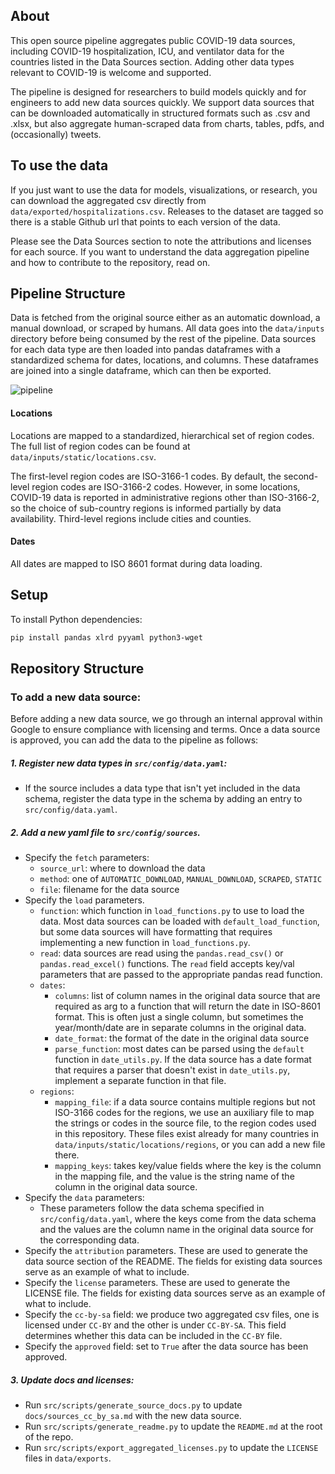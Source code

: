 ## About

This open source pipeline aggregates public COVID-19 data sources, including COVID-19 hospitalization, ICU, and ventilator data for the countries listed in the Data Sources section. Adding other data types relevant to COVID-19 is welcome and supported.

The pipeline is designed for researchers to build models quickly and for engineers to add new data sources quickly. We support data sources that can be downloaded automatically in structured formats such as .csv and .xlsx, but also aggregate human-scraped data from charts, tables, pdfs, and (occasionally) tweets.

## To use the data
If you just want to use the data for models, visualizations, or research, you can download the aggregated csv directly from `data/exported/hospitalizations.csv`. Releases to the dataset are tagged so there is a stable Github url that points to each version of the data.

Please see the Data Sources section to note the attributions and licenses for each source. If you want to understand the data aggregation pipeline and how to contribute to the repository, read on.

## Pipeline Structure
Data is fetched from the original source either as an automatic download, a manual download, or scraped by humans. All data goes into the `data/inputs` directory before being consumed by the rest of the pipeline. Data sources for each data type are then loaded into pandas dataframes with a standardized schema for dates, locations, and columns. These dataframes are joined into a single dataframe, which can then be exported.

![pipeline](https://user-images.githubusercontent.com/1656622/82526711-7b9a7900-9ae9-11ea-85af-79597672b2e0.jpg)

#### Locations
Locations are mapped to a standardized, hierarchical set of region codes. The full list of region codes can be found at `data/inputs/static/locations.csv`.

The first-level region codes are ISO-3166-1 codes. By default, the second-level region codes are ISO-3166-2 codes. However, in some locations, COVID-19 data is reported in administrative regions other than ISO-3166-2, so the choice of sub-country regions is informed partially by data availability. Third-level regions include cities and counties.

#### Dates
All dates are mapped to ISO 8601 format during data loading.

## Setup
To install Python dependencies:
```bash
pip install pandas xlrd pyyaml python3-wget
```

## Repository Structure

### To add a new data source:<br>

Before adding a new data source, we go through an internal approval within Google to ensure compliance with licensing and terms. Once a data source is approved, you can add the data to the pipeline as follows:
##### 1. Register new data types in `src/config/data.yaml`:
* If the source includes a data type that isn't yet included in the data schema, register the data type in the schema by adding an entry to `src/config/data.yaml`.

##### 2. Add a new yaml file to `src/config/sources`.
* Specify the `fetch` parameters:<br>
  * `source_url`: where to download the data<br>
  * `method`: one of `AUTOMATIC_DOWNLOAD`, `MANUAL_DOWNLOAD`, `SCRAPED`, `STATIC`<br>
  * `file`: filename for the data source<br>
* Specify the `load` parameters.<br>
  * `function`: which function in `load_functions.py` to use to load the data. Most data sources can be loaded with `default_load_function`, but some data sources will have formatting that requires implementing a new function in `load_functions.py`.<br>
  * `read`: data sources are read using the `pandas.read_csv()` or `pandas.read_excel()` functions. The `read` field accepts key/val parameters that are passed to the appropriate pandas read function.
  * `dates`:<br>
    * `columns`: list of column names in the original data source that are required as arg to a function that will return the date in ISO-8601 format. This is often just a single column, but sometimes the year/month/date are in separate columns in the original data.<br>
    * `date_format`: the format of the date in the original data source
    * `parse_function`: most dates can be parsed using the `default` function in `date_utils.py`. If the data source has a date format that requires a parser that doesn't exist in `date_utils.py`, implement a separate function in that file.
  * `regions`:
    * `mapping_file`: if a data source contains multiple regions but not ISO-3166 codes for the regions, we use an auxiliary file to map the strings or codes in the source file, to the region codes used in this repository. These files exist already for many countries in `data/inputs/static/locations/regions`, or you can add a new file there.
    * `mapping_keys`: takes key/value fields where the key is the column in the mapping file, and the value is the string name of the column in the original data source.
* Specify the `data` parameters:
  * These parameters follow the data schema specified in `src/config/data.yaml`, where the keys come from the data schema and the values are the column name in the original data source for the corresponding data.
* Specify the `attribution` parameters. These are used to generate the data source section of the README. The fields for existing data sources serve as an example of what to include.
* Specify the `license` parameters. These are used to generate the LICENSE file. The fields for existing data sources serve as an example of what to include.
* Specify the `cc-by-sa` field: we produce two aggregated csv files, one is licensed under `CC-BY` and the other is under `CC-BY-SA`. This field determines whether this data can be included in the `CC-BY` file.
* Specify the `approved` field: set to `True` after the data source has been approved.

##### 3. Update docs and licenses:
* Run `src/scripts/generate_source_docs.py` to update `docs/sources_cc_by_sa.md` with the new data source.
* Run `src/scripts/generate_readme.py` to update the `README.md` at the root of the repo.
* Run `src/scripts/export_aggregated_licenses.py` to update the `LICENSE` files in `data/exports`.
